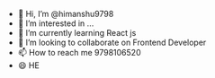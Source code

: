 - 👋 Hi, I’m @himanshu9798
- 👀 I’m interested in ...
- 🌱 I’m currently learning React js
- 💞️ I’m looking to collaborate on Frontend Developer
- 📫 How to reach me 9798106520
- 😄 HE


<!---
himanshu9798/himanshu9798 is a ✨ special ✨ repository because its `README.md` (this file) appears on your GitHub profile.
You can click the Preview link to take a look at your changes.
--->
